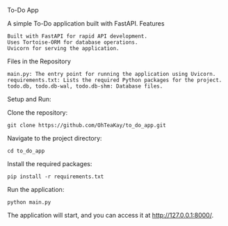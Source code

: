 To-Do App

A simple To-Do application built with FastAPI.
Features

    Built with FastAPI for rapid API development.
    Uses Tortoise-ORM for database operations.
    Uvicorn for serving the application.

Files in the Repository

    main.py: The entry point for running the application using Uvicorn.
    requirements.txt: Lists the required Python packages for the project.
    todo.db, todo.db-wal, todo.db-shm: Database files.

Setup and Run:

Clone the repository:

    git clone https://github.com/OhTeaKay/to_do_app.git

Navigate to the project directory:

    cd to_do_app

Install the required packages:

    pip install -r requirements.txt

Run the application:

    python main.py

The application will start, and you can access it at http://127.0.0.1:8000/.
